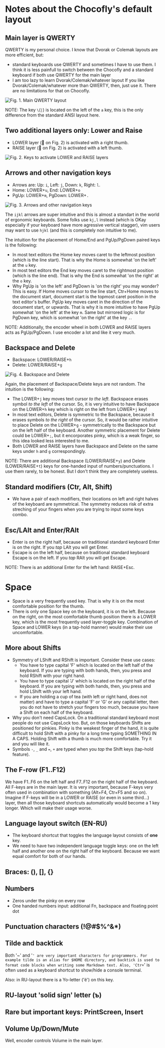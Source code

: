 # Notes about the Chocofly's default layout

## Main layer is QWERTY
QWERTY is my personal choice. I know that Dvorak or Colemak layouts are more efficient, but:
- standard keyboards use QWERTY and sometimes I have to use them. I think it is less painfull to switch between the Chocofly and a standard keyboard 
  if both use QWERTY for the main layer
- I am too lazy to learn Dvorak/Colemak/whatever layout
If you like Dvorak/Colemak/whatever more than QWERTY, then, just use it. There are no limitations for that on Chocofly.

![Fig. 1. Main QWERTY layout](/docs/images/chocofly_qwerty.png)

NOTE: The key `\`(`|`) is located on the left of the `a` key, this is the only difference from the standard ANSI layout here.

## Two additional layers only: Lower and Raise
- LOWER layer (🔴 on Fig. 2) is activated with a right thumb.
- RAISE layer (🔵 on Fig. 2) is activated with a left thumb.

![Fig. 2. Keys to activate LOWER and RAISE layers](/docs/images/chocofly_lower_raise_activation.png)


## Arrows and other navigation keys
- Arrows are: Up: `i`, Left: `j`, Down: `k`, Right: `l`.
- Home: LOWER+`u`, End: LOWER+`o`
- PgUp: LOWER+`m`, PgDown: LOWER+`.`

![Fig. 3. Arrows and other navigation keys](/docs/images/chocofly_arrows_etc.png)

The `ijkl` arrows are super intuitive and this is almost a standart in the world of ergonomic keyboards. Some folks use `kj,l` instead (which is OKay especially if your keyboard have more agressive vertical stagger), vim users may want to use `hjkl` (and this is completely non intuitive to me).

The intuition for the placement of Home/End and PgUp/PgDown paired keys is the following:
- In most text editors the Home key moves caret to the leftmost position (which is the line start). That is why the Home is somewhat 'on the left' at the `u` key.
- In most text editors the End key moves caret to the rightmost position (which is the line end). That is why the End is somewhat 'on the right' at the `o` key.
- Why PgUp is 'on the left' and PgDown is 'on the right' you may wonder? This is easy. If Home moves cursor to the line start, Ctr+Home moves to the document start, document start is the topmost caret position in the text editor's buffer. PgUp key moves caret in the direction of the document start, or upwards. That is why it is more intuitive to have PgUp somewhat 'on the left' at the key `m`. Same but mirrored logic is for PgDown key, which is somewhat 'on the right' at the key `.`.

NOTE: Additionally, the encoder wheel in both LOWER and RAISE layers acts as PgUp/PgDown. I use encoder a lot and like it very much.

## Backspace and Delete
- Backspace: LOWER/RAISE+`h`
- Delete: LOWER/RAISE+`g`

![Fig. 4. Backspace and Delete](/docs/images/chocofly_backspace_delete.png)

Again, the placement of Backspace/Delete keys are not random. The intuition is the following:
- The LOWER+`j` key moves text cursor _to the left_. Backspace erases symbol _to the left_ of the cursor. So, it is very intuitive to have Backspace on the LOWER+`h` key which is right on the left from LOWER+`j` key!
- In most text editors, Delete is symmetric to the Backspace, because it erases symbols _to the right_ of the cursor. So, it would be rather intuitive 
  to place Delete on the LOWER+`g` - symmetrically to the Backspace but on the left half of the keyboard. Another symmetric placement for Delete could 
  be LOWER+`;`, but it encorporates pinky, which is a weak finger, so this idea looked less interested to me.
- Both LOWER and RAISE layers have Backspace and Delete on the same keys under `h` and `g` correspondingly.

NOTE: There are additional Backspace (LOWER/RAISE+`y`) and Delete (LOWER/RAISE+`t`) keys for one-handed input of numbers/punctuations. 
I use them rarely, to be honest. But I don't think they are completely useless.


## Standard modifiers (Ctr, Alt, Shift)
- We have a pair of each modifiers, their locations on left and right halves of the keyboard are symmetrical.
  The symmetry reduces risk of extra streching of your fingers when you are trying to input some keys combo.


## Esc/LAlt and Enter/RAlt
- Enter is on the right half, because on traditional standard keyboard Enter is on the right. If you *tap*
  LAlt you will get Enter.
- Escape is on the left half, because on traditional standard keyboard Escape is on the left. If you *tap*
  RAlt you will get Escape.

NOTE: There is an additional Enter for the left hand: RAISE+Esc.


# Space
- Space is a very frequently used key. That is why it is on the most comfortable position for the thumb.
- There is only one Space key on the keyboard, it is on the left. Because on the right, on the most comfortable thumb
  position there is a LOWER key, which is the most frequently used layer-toggle key. Combination of Space and LOWER keys
  (in a tap-hold manner) would make their use uncomfortable.


## More about Shifts
- Symmetry of LShift and RShift is important. Consider these use cases:
  - You have to type capital 'F' which is located on the left half of the keyboard. If you are typing with both hands,
    then, you press and hold RShift with your right hand.
  - You have to type capital 'J' which is located on the right half of the keyboard. If you are typing with both hands,
    then, you press and hold LShift with your left hand.
  - If you are holding a cup of tea (with left or right hand, does not matter) and have to type a capital 'F' or 'G' or
    any capital letter, then you do not have to stretch your fingers too much, because you have a Shift on each half
    of the keyboard.
- Why you don't need CapsLock. On a traditional standard keyboard most people do not use CapsLock too. But, on those
  keyboards Shifts are positioned for pinkies. Pinky is the weakest finger of the hand, it is quite difficult to hold
  Shift with a pinky for a long time typing SOMETHING IN A CAPS. Holding Shift with a thumb is much more comfortable.
  Try it and you will like it.
- Symbols `-`, `_` and `=`, `+` are typed when you *tap* the Shift keys (tap-hold feature).


## The F-row (F1..F12)
We have F1..F6 on the left half and F7..F12 on the right half of the keyboard. All F-keys are in the main layer.
It is very important, because F-keys very often used in combination with something (Alt+F4, Ctr+F5 and so on). Imagine
if F-keys will be in a LOWER or RAISE (or even in some third...) layer, then all those keyboard shortcuts automatically
would become a 1 key longer. Which will make their usage worse.


## Language layout switch (EN-RU)
- The keyboard shortcut that toggles the language layout consists of **one** key.
- We need to have two independent language toggle keys: one on the left half and another one on the right half of the keyboard.
  Because we want equal comfort for both of our hands.


## Braces: (), [], {}


## Numbers
- Zeros under the pinky on every row
- One handed numbers input: additional Fn, backspace and floating point dot


## Punctuation characters (!@#$%^&*)


## Tilde and backtick
Both '~' and '`' are very important characters for programmers. For example tilde is an alias for $HOME directory,
and backtick is used to format code blocks when writing some Markdown text. Also, 'Ctr+`' is often used as a
keyboard shortcut to show/hide a console terminal.

Also: in RU-layout there is a Yo-letter ('ё') on this key.


## RU-layout 'solid sign' letter (ъ)


## Rare but important keys: PrintScreen, Insert


## Volume Up/Down/Mute
Well, encoder controls Volume in the main layer.
